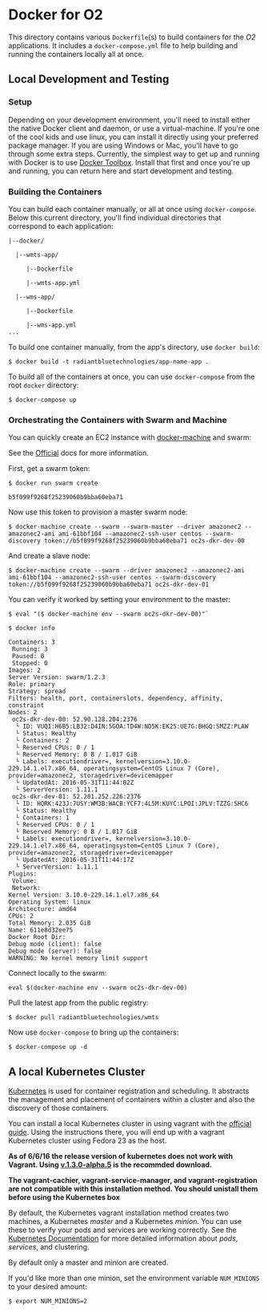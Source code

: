 # Docker for O2
This directory contains various `Dockerfile`(s) to build containers for the 
*O2* applications. It includes a `docker-compose.yml` file to help building
and running the containers locally all at once.

## Local Development and Testing

### Setup
Depending on your development environment, you'll need to install either
the native Docker client and daemon, or use a virtual-machine. If you're one 
of the cool kids and use linux, you can install it directly using your
preferred package manager. If you are using Windows or Mac, you'll have to go
through some extra steps. Currently, the simplest way to get up and running
with Docker is to use [Docker Toolbox](https://www.docker.com/toolbox). Install
that first and once you're up and running, you can return here and start 
development and testing. 

### Building the Containers
You can build each container manually, or all at once using `docker-compose`.
Below this current directory, you'll find individual directories that correspond
to each application:


    |--docker/

      |--wmts-app/

         |--Dockerfile

         |--wmts-app.yml

      |--wms-app/

         |--Dockerfile

         |--wms-app.yml
    ...

To build one container manually, from the app's directory, use `docker build`:

`$ docker build -t radiantbluetechnologies/app-name-app .`

To build all of the containers at once, you can use `docker-compose` from the 
root `docker` directory:

`$ docker-compose up`

### Orchestrating the Containers with Swarm and Machine

You can quickly create an EC2 instance with [docker-machine](http://somelink.com)
and swarm:

See the [Official](https://docs.docker.com/swarm/provision-with-machine/) docs
for more information.

First, get a swarm token:

    $ docker run swarm create

    b5f099f9268f25239060b9bba60eba71

Now use this token to provision a master swarm node:

`$ docker-machine create --swarm --swarm-master --driver amazonec2 --amazonec2-ami ami-61bbf104 --amazonec2-ssh-user centos --swarm-discovery token://b5f099f9268f25239060b9bba60eba71 oc2s-dkr-dev-00`

And create a slave node:

`$ docker-machine create --swarm --driver amazonec2 --amazonec2-ami ami-61bbf104 --amazonec2-ssh-user centos --swarm-discovery token://b5f099f9268f25239060b9bba60eba71 oc2s-dkr-dev-01`

You can verify it worked by setting your environment to the master:

    $ eval "($ docker-machine env --swarm oc2s-dkr-dev-00)"`

    $ docker info

    Containers: 3
     Running: 3
     Paused: 0
     Stopped: 0
    Images: 2
    Server Version: swarm/1.2.3
    Role: primary
    Strategy: spread
    Filters: health, port, containerslots, dependency, affinity, constraint
    Nodes: 2
     oc2s-dkr-dev-00: 52.90.128.204:2376
      └ ID: VUQI:H6B5:LB32:D4IN:5GOA:TD4W:ND5K:EK25:UE7G:BHGQ:SMZZ:PLAW
      └ Status: Healthy
      └ Containers: 2
      └ Reserved CPUs: 0 / 1
      └ Reserved Memory: 0 B / 1.017 GiB
      └ Labels: executiondriver=, kernelversion=3.10.0-229.14.1.el7.x86_64, operatingsystem=CentOS Linux 7 (Core), provider=amazonec2, storagedriver=devicemapper
      └ UpdatedAt: 2016-05-31T11:44:02Z
      └ ServerVersion: 1.11.1
     oc2s-dkr-dev-01: 52.201.252.226:2376
      └ ID: HQRK:423J:7USY:WM3B:WACB:YCF7:4L5M:KUYC:LPOI:JPLV:TZZG:SHC6
      └ Status: Healthy
      └ Containers: 1
      └ Reserved CPUs: 0 / 1
      └ Reserved Memory: 0 B / 1.017 GiB
      └ Labels: executiondriver=, kernelversion=3.10.0-229.14.1.el7.x86_64, operatingsystem=CentOS Linux 7 (Core), provider=amazonec2, storagedriver=devicemapper
      └ UpdatedAt: 2016-05-31T11:44:17Z
      └ ServerVersion: 1.11.1
    Plugins: 
     Volume: 
     Network: 
    Kernel Version: 3.10.0-229.14.1.el7.x86_64
    Operating System: linux
    Architecture: amd64
    CPUs: 2
    Total Memory: 2.035 GiB
    Name: 611e8d32ee75
    Docker Root Dir: 
    Debug mode (client): false
    Debug mode (server): false
    WARNING: No kernel memory limit support
 
Connect locally to the swarm:

`eval $(docker-machine env --swarm oc2s-dkr-dev-00)`

Pull the latest app from the public registry:

`$ docker pull radiantbluetechnologies/wmts`

Now use `docker-compose` to bring up the containers:

`$ docker-compose up -d`

## A local Kubernetes Cluster

[Kubernetes](http://kubernetes.io) is used for container registration
and scheduling. It abstracts the management and placement of containers
within a cluster and also the discovery of those containers.

You can install a local Kubernetes cluster in using vagrant with
the [official guide](http://kubernetes.io/docs/getting-started-guides/vagrant/).
Using the instructions there, you will end up with a vagrant Kubernetes 
cluster using Fedora 23 as the host. 

**As of 6/6/16 the release version of kubernetes does not work with Vagrant.
Using [v.1.3.0-alpha.5](https://github.com/kubernetes/kubernetes/releases/download/v1.3.0-alpha.5/kubernetes.tar.gz) is the recommded download.**

**The vagrant-cachier, vagrant-service-manager, and vagrant-registration are
not compatible with this installation method. You should unistall them
before using the Kubernetes box**

By default, the Kubernetes vagrant installation method creates two machines, 
a Kubernetes *master* and a Kubernetes *minion*. 
You can use these to verify your pods and services are working
correctly. See the [Kubernetes Documentation](http://kubernetes.io) for more
detailed information about *pods*, *services*, and clustering.

By default only a master and minion are created.

If you'd like more than one minion, set the environment variable `NUM_MINIONS`
to your desired amount:

`$ export NUM_MINIONS=2`

